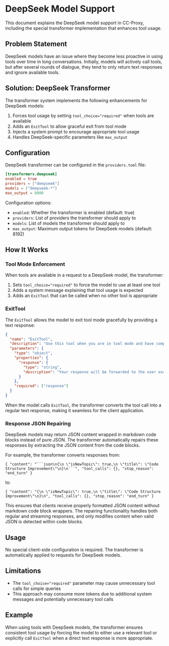 # DeepSeek Model Support

This document explains the DeepSeek model support in CC-Proxy, including the special transformer implementation that enhances tool usage.

## Problem Statement

DeepSeek models have an issue where they become less proactive in using tools over time in long conversations. Initially, models will actively call tools, but after several rounds of dialogue, they tend to only return text responses and ignore available tools.

## Solution: DeepSeek Transformer

The transformer system implements the following enhancements for DeepSeek models:

1. Forces tool usage by setting `tool_choice="required"` when tools are available
2. Adds an `ExitTool` to allow graceful exit from tool mode
3. Injects a system prompt to encourage appropriate tool usage
4. Handles DeepSeek-specific parameters like `max_output`

## Configuration

DeepSeek transformer can be configured in the `providers.toml` file:

```toml
[transformers.deepseek]
enabled = true
providers = ["deepseek"]
models = ["deepseek-*"]
max_output = 8000
```

Configuration options:
- `enabled`: Whether the transformer is enabled (default: true)
- `providers`: List of providers the transformer should apply to
- `models`: List of models the transformer should apply to
- `max_output`: Maximum output tokens for DeepSeek models (default: 8192)

## How It Works

### Tool Mode Enforcement

When tools are available in a request to a DeepSeek model, the transformer:

1. Sets `tool_choice="required"` to force the model to use at least one tool
2. Adds a system message explaining that tool usage is expected
3. Adds an `ExitTool` that can be called when no other tool is appropriate

### ExitTool

The `ExitTool` allows the model to exit tool mode gracefully by providing a text response:

```json
{
  "name": "ExitTool",
  "description": "Use this tool when you are in tool mode and have completed the task.",
  "parameters": {
    "type": "object",
    "properties": {
      "response": {
        "type": "string",
        "description": "Your response will be forwarded to the user exactly as returned."
      }
    },
    "required": ["response"]
  }
}
```

When the model calls `ExitTool`, the transformer converts the tool call into a regular text response, making it seamless for the client application.


### Response JSON Repairing 

DeepSeek models may return JSON content wrapped in markdown code blocks instead of pure JSON. The transformer automatically repairs these responses by extracting the JSON content from the code blocks.

For example, the transformer converts responses from:

```
{ "content": "```json\n{\n \"isNewTopic\": true,\n \"title\": \"Code Structure Improvement\"\n}\n```", "tool_calls": {}, "stop_reason": "end_turn" }
```

to:

```
{ "content": "{\n \"isNewTopic\": true,\n \"title\": \"Code Structure Improvement\"\n}\n", "tool_calls": {}, "stop_reason": "end_turn" }
```

This ensures that clients receive properly formatted JSON content without markdown code block wrappers. The repairing functionality handles both regular and streaming responses, and only modifies content when valid JSON is detected within code blocks.



## Usage

No special client-side configuration is required. The transformer is automatically applied to requests for DeepSeek models.

## Limitations

- The `tool_choice="required"` parameter may cause unnecessary tool calls for simple queries
- This approach may consume more tokens due to additional system messages and potentially unnecessary tool calls

## Example

When using tools with DeepSeek models, the transformer ensures consistent tool usage by forcing the model to either use a relevant tool or explicitly call `ExitTool` when a direct text response is more appropriate.